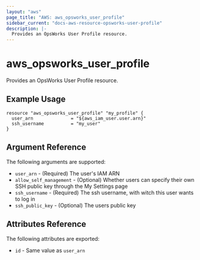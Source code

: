 ```yaml
---
layout: "aws"
page_title: "AWS: aws_opsworks_user_profile"
sidebar_current: "docs-aws-resource-opsworks-user-profile"
description: |-
  Provides an OpsWorks User Profile resource.
---
```


# aws\_opsworks\_user\_profile

Provides an OpsWorks User Profile resource.

## Example Usage

```
resource "aws_opsworks_user_profile" "my_profile" {
  user_arn              = "${aws_iam_user.user.arn}"
  ssh_username          = "my_user"
}
```

## Argument Reference

The following arguments are supported:

* `user_arn` - (Required) The user's IAM ARN
* `allow_self_management` - (Optional) Whether users can specify their own SSH public key through the My Settings page
* `ssh_username` - (Required) The ssh username, with witch this user wants to log in
* `ssh_public_key` - (Optional) The users public key

## Attributes Reference

The following attributes are exported:

* `id` - Same value as `user_arn`
